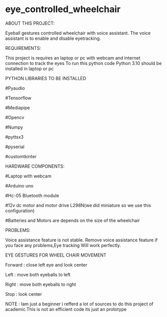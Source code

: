 # eye_controlled_wheelchair
ABOUT THIS PROJECT:

  Eyeball gestures controlled wheelchair with voice assistant.
  The voice assistant is to enable and disable eyetracking.
  
REQUIREMENTS:

  This project is requires an laptop or pc with webcam and internet connection to track the eyes
  To run this python code Python 3.10 should be installed in laptop or pc
  
  PYTHON LIBRARIES TO BE INSTALLED
  
  #Pyaudio
  
  #Tensorflow
  
  #Mediapipe
  
  #Opencv
  
  #Numpy
  
  #pyttsx3
  
  #pyserial
  
  #customtkinter
  
HARDWARE COMPONENTS:

  #Laptop with webcam
  
  #Arduino uno
  
  #Hc-05 Bluetooth module
  
  #12v dc motor and motor drive L298N(we did miniature so we use this configuration)
  
  #Batteries and Motors are depends on the size of the wheelchair
  
PROBLEMS:

  Voice assistance feature is not stable.
  Remove voice assistance feature if you face   any problems,Eye tracking Will work perfectly.

EYE GESTURES FOR WHEEL CHAIR MOVEMENT

  Forward : close left eye and look center
  
  Left : move both eyeballs to left
  
  Right : move both eyeballs to right
  
  Stop : look center
  
  
NOTE : Iam just a beginner i refferd a lot of sources to do this project of academic.This is not an efficient code its just an prototype 
